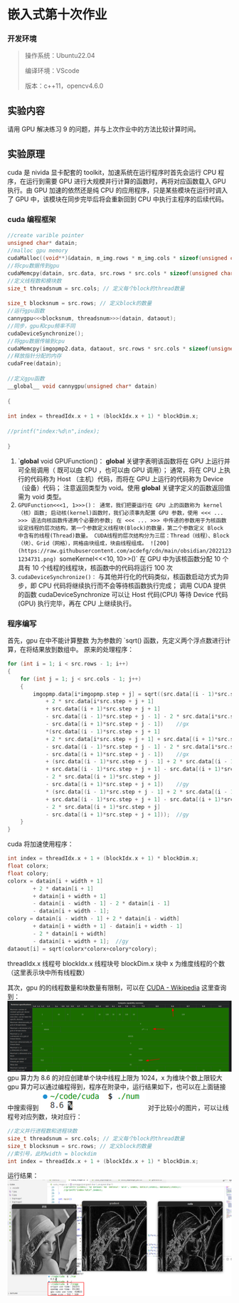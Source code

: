 # 嵌入式第十次作业

### 开发环境

> 操作系统：Ubuntu22.04
> 
> 编译环境：VScode
> 
> 版本：c++11，opencv4.6.0

## 实验内容
请用 GPU 解决练习 9 的问题，并与上次作业中的方法比较计算时间。

## 实验原理
cuda 是 nivida 显卡配套的 toolkit，加速系统在运行程序时首先会运行 CPU 程序，在运行到需要 GPU 进行大规模并行计算的函数时，再将对应函数载入 GPU 执行。由 GPU 加速的依然还是纯 CPU 的应用程序，只是某些模块在运行时调入了 GPU 中，该模块在同步完毕后将会重新回到 CPU 中执行主程序的后续代码。
### cuda 编程框架

```c
//create varible pointer
unsigned char* datain;
//malloc gpu memory
cudaMalloc((void**)&datain, m_img.rows * m_img.cols * sizeof(unsigned char));
//将cpu数据传到gpu
cudaMemcpy(datain, src.data, src.rows * src.cols * sizeof(unsigned char), cudaMemcpyHostToDevice);
//定义线程数和模块数
size_t threadsnum = src.cols; // 定义每个block的thread数量

size_t blocksnum = src.rows; // 定义block的数量
//运行gpu函数
cannygpu<<<blocksnum, threadsnum>>>(datain, dataout);
//同步，gpu和cpu频率不同
cudaDeviceSynchronize();
//将gpu数据传输到cpu
cudaMemcpy(imgopmp2.data, dataout, src.rows * src.cols * sizeof(unsigned char), cudaMemcpyDeviceToHost);
//释放指针分配的内存
cudaFree(datain);

//定义gpu函数
__global__ void cannygpu(unsigned char* datain)

{

int index = threadIdx.x + 1 + (blockIdx.x + 1) * blockDim.x;

//printf("index:%d\n",index);

}
```

1.  `__global__ void GPUFunction()：
__global__ 关键字表明该函数将在 GPU 上运行并可全局调用（ 既可以由 CPU ，也可以由 GPU 调用）；
通常，将在 CPU 上执行的代码称为 Host （主机）代码，而将在 GPU 上运行的代码称为 Device （设备）代码；
注意返回类型为 void。使用 __global__ 关键字定义的函数返回值需为 void 类型。
2. `GPUFunction<<<1, 1>>>()：
通常，我们把要运行在 GPU 上的函数称为 kernel （核）函数;
启动核(kernel)函数时，我们必须事先配置 GPU 参数，使用 <<< ... >>> 语法向核函数传递两个必要的参数;
在 <<< ... >>> 中传递的参数用于为核函数设定线程的层次结构，第一个参数定义线程块(Block)的数量，第二个参数定义 Block 中含有的线程(Thread)数量。
CUDA线程的层次结构分为三层：Thread（线程）、Block（块）、Grid（网格），网格由块组成，块由线程组成。
![200](https://raw.githubusercontent.com/acdefg/cdn/main/obsidian/20221231234731.png)
`someKernel<<<10, 10>>()` 在 GPU 中为该核函数分配 10 个具有 10 个线程的线程块，核函数中的代码将运行 100 次
3. `cudaDeviceSynchronize()：`
与其他并行化的代码类似，核函数启动方式为异步，即 CPU 代码将继续执行而不会等待核函数执行完成；
调用 CUDA 提供的函数 cudaDeviceSynchronize 可以让 Host 代码(CPU) 等待 Device 代码(GPU) 执行完毕，再在 CPU 上继续执行。

### 程序编写
首先，gpu 在中不能计算整数 为为参数的 `sqrt() 函数，先定义两个浮点数进行计算，在将结果放到数组中。
原来的处理程序：
```c
for (int i = 1; i < src.rows - 1; i++)
{
	for (int j = 1; j < src.cols - 1; j++)
	{
		imgopmp.data[i*imgopmp.step + j] = sqrt((src.data[(i - 1)*src.step + j + 1]
			+ 2 * src.data[i*src.step + j + 1]
			+ src.data[(i + 1)*src.step + j + 1]
			- src.data[(i - 1)*src.step + j - 1] - 2 * src.data[i*src.step + j - 1]
			- src.data[(i + 1)*src.step + j - 1])    //gx
			*(src.data[(i - 1)*src.step + j + 1]
			+ 2 * src.data[i*src.step + j + 1] + src.data[(i + 1)*src.step + j + 1]
			- src.data[(i - 1)*src.step + j - 1] - 2 * src.data[i*src.step + j - 1]
			- src.data[(i + 1)*src.step + j - 1])    //gx
			+ (src.data[(i - 1)*src.step + j - 1] + 2 * src.data[(i - 1)*src.step + j]
			+ src.data[(i - 1)*src.step + j + 1] - src.data[(i + 1)*src.step + j - 1]
			- 2 * src.data[(i + 1)*src.step + j]
			- src.data[(i + 1)*src.step + j + 1])    //gy
			* (src.data[(i - 1)*src.step + j - 1] + 2 * src.data[(i - 1)*src.step + j]
			+ src.data[(i - 1)*src.step + j + 1] - src.data[(i + 1)*src.step + j - 1]
			- 2 * src.data[(i + 1)*src.step + j]
			- src.data[(i + 1)*src.step + j + 1]));  //gy
	}
}
```
cuda 将加速使用程序：
```c
int index = threadIdx.x + 1 + (blockIdx.x + 1) * blockDim.x;
float colorx;
float colory;
colorx = datain[i + width + 1]
		+ 2 * datain[i + 1]
		+ datain[i + width + 1]
		- datain[i - width - 1] - 2 * datain[i - 1]
		- datain[i + width - 1];
colory = datain[i - width - 1] + 2 * datain[i - width]
		+ datain[i + width + 1] - datain[i + width - 1]
		- 2 * datain[i + width]
		- datain[i + width + 1];  //gy
dataout[i] = sqrt(colorx*colorx+colory*colory);
```
threadIdx.x 线程号 
blockIdx.x 线程块号 
blockDim.x 块中 x 为维度线程的个数（这里表示块中所有线程数）

其次，gpu 的的线程数量和块数量有限制，可以在 [CUDA - Wikipedia](https://en.wikipedia.org/wiki/CUDA) 这里查询到：
![](https://raw.githubusercontent.com/acdefg/cdn/main/obsidian/202301022222652.png)
gpu 算力为 8.6 的对应创建单个块中线程上限为 1024，x 为维块个数上限较大
gpu 算力可以通过编程得到，程序在附录中，运行结果如下，也可以在上面链接中搜索得到
![](https://raw.githubusercontent.com/acdefg/cdn/main/obsidian/202301022340476.png)
对于比较小的图片，可以让线程号对应列数，块对应行：

```c
//定义并行进程数和进程块数
size_t threadsnum = src.cols; // 定义每个block的thread数量
size_t blocksnum = src.rows; // 定义block的数量
//索引号，此时width = blockdim
int index = threadIdx.x + 1 + (blockIdx.x + 1) * blockDim.x;
```
运行结果：
![](https://raw.githubusercontent.com/acdefg/cdn/main/obsidian/202301022344217.png)
